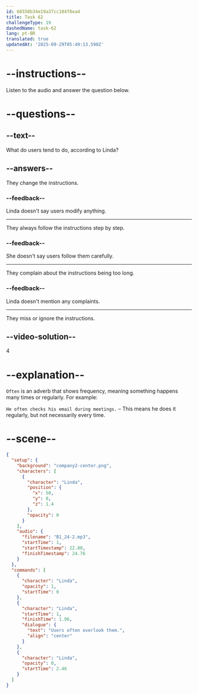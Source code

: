 ```yaml
---
id: 68558b34e19a37cc104f8ea4
title: Task 62
challengeType: 19
dashedName: task-62
lang: pt-BR
translated: true
updatedAt: '2025-09-29T05:49:13.590Z'
---
```


<!-- (Audio) Linda: Users often overlook them. -->

# --instructions--

Listen to the audio and answer the question below.

# --questions--

## --text--

What do users tend to do, according to Linda?

## --answers--

They change the instructions.

### --feedback--

Linda doesn't say users modify anything.

---

They always follow the instructions step by step.

### --feedback--

She doesn't say users follow them carefully.

---

They complain about the instructions being too long.

### --feedback--

Linda doesn't mention any complaints.

---

They miss or ignore the instructions.

## --video-solution--

4

# --explanation--

`Often` is an adverb that shows frequency, meaning something happens many times or regularly. For example:

`He often checks his email during meetings.` – This means he does it regularly, but not necessarily every time.

# --scene--

```json
{
  "setup": {
    "background": "company2-center.png",
    "characters": [
      {
        "character": "Linda",
        "position": {
          "x": 50,
          "y": 0,
          "z": 1.4
        },
        "opacity": 0
      }
    ],
    "audio": {
      "filename": "B1_24-2.mp3",
      "startTime": 1,
      "startTimestamp": 22.80,
      "finishTimestamp": 24.76
    }
  },
  "commands": [
    {
      "character": "Linda",
      "opacity": 1,
      "startTime": 0
    },
    {
      "character": "Linda",
      "startTime": 1,
      "finishTime": 1.96,
      "dialogue": {
        "text": "Users often overlook them.",
        "align": "center"
      }
    },
    {
      "character": "Linda",
      "opacity": 0,
      "startTime": 2.46
    }
  ]
}
```
